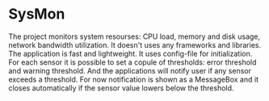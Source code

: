 # SysMon
The project monitors system resourses: CPU load, memory and disk usage, network bandwidth utilization.
It doesn't uses any frameworks and libraries. The application is fast and lightweight.
It uses config-file for initialization.
For each sensor it is possible to set a copule of thresholds: error threshold and warning threshold. 
And the applications will notify user if any sensor exceeds a threshold.
For now notification is shown as a MessageBox and it closes automatically if the sensor value lowers below the threshold.

